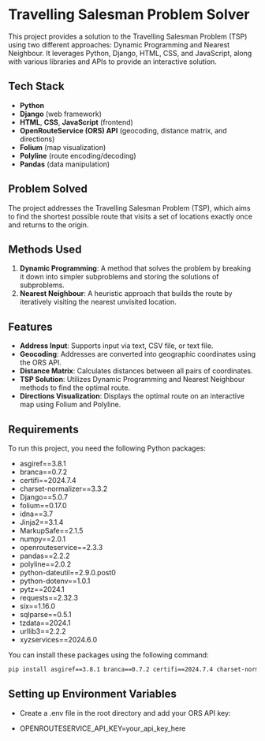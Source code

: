 # Travelling Salesman Problem Solver

This project provides a solution to the Travelling Salesman Problem (TSP) using two different approaches: Dynamic Programming and Nearest Neighbour. It leverages Python, Django, HTML, CSS, and JavaScript, along with various libraries and APIs to provide an interactive solution.

## Tech Stack

- **Python**
- **Django** (web framework)
- **HTML**, **CSS**, **JavaScript** (frontend)
- **OpenRouteService (ORS) API** (geocoding, distance matrix, and directions)
- **Folium** (map visualization)
- **Polyline** (route encoding/decoding)
- **Pandas** (data manipulation)

## Problem Solved

The project addresses the Travelling Salesman Problem (TSP), which aims to find the shortest possible route that visits a set of locations exactly once and returns to the origin.

## Methods Used

1. **Dynamic Programming**: A method that solves the problem by breaking it down into simpler subproblems and storing the solutions of subproblems.
2. **Nearest Neighbour**: A heuristic approach that builds the route by iteratively visiting the nearest unvisited location.

## Features

- **Address Input**: Supports input via text, CSV file, or text file.
- **Geocoding**: Addresses are converted into geographic coordinates using the ORS API.
- **Distance Matrix**: Calculates distances between all pairs of coordinates.
- **TSP Solution**: Utilizes Dynamic Programming and Nearest Neighbour methods to find the optimal route.
- **Directions Visualization**: Displays the optimal route on an interactive map using Folium and Polyline.

## Requirements

To run this project, you need the following Python packages:

- asgiref==3.8.1
- branca==0.7.2
- certifi==2024.7.4
- charset-normalizer==3.3.2
- Django==5.0.7
- folium==0.17.0
- idna==3.7
- Jinja2==3.1.4
- MarkupSafe==2.1.5
- numpy==2.0.1
- openrouteservice==2.3.3
- pandas==2.2.2
- polyline==2.0.2
- python-dateutil==2.9.0.post0
- python-dotenv==1.0.1
- pytz==2024.1
- requests==2.32.3
- six==1.16.0
- sqlparse==0.5.1
- tzdata==2024.1
- urllib3==2.2.2
- xyzservices==2024.6.0


You can install these packages using the following command:

```sh
pip install asgiref==3.8.1 branca==0.7.2 certifi==2024.7.4 charset-normalizer==3.3.2 Django==5.0.7 folium==0.17.0 idna==3.7 Jinja2==3.1.4 MarkupSafe==2.1.5 numpy==2.0.1 openrouteservice==2.3.3 pandas==2.2.2 polyline==2.0.2 python-dateutil==2.9.0.post0 python-dotenv==1.0.1 pytz==2024.1 requests==2.32.3 six==1.16.0 sqlparse==0.5.1 tzdata==2024.1 urllib3==2.2.2 xyzservices==2024.6.0
```
## Setting up Environment Variables

- Create a .env file in the root directory and add your ORS API key:

- OPENROUTESERVICE_API_KEY=your_api_key_here

